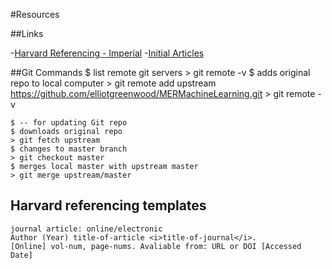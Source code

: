 #Resources

##Links

-[Harvard Referencing - Imperial](http://www.imperial.ac.uk/media/imperial-college/administration-and-support-services/library/public/harvard.pdf)
-[Initial Articles](http://egnwd.com/1dqbt)

##Git Commands
    $ list remote git servers
    > git remote -v
    $ adds original repo to local computer
    > git remote add upstream https://github.com/elliotgreenwood/MERMachineLearning.git
    > git remote -v

    $ -- for updating Git repo
    $ downloads original repo
    > git fetch upstream
    $ changes to master branch
    > git checkout master
    $ merges local master with upstream master
    > git merge upstream/master

## Harvard referencing templates
    journal article: online/electronic
    Author (Year) title-of-article <i>title-of-journal</i>.
    [Online] vol-num, page-nums. Avaliable from: URL or DOI [Accessed Date]
